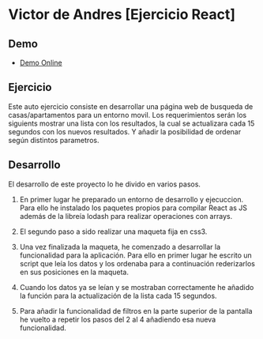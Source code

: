 # Victor de Andres [Ejercicio React]

## Demo

* [Demo Online](http://ha.victordeandres.es)

## Ejercicio

Este auto ejercicio consiste en desarrollar una página web de busqueda de casas/apartamentos para un entorno movil. Los requerimientos serán los siguients mostrar una lista con los resultados, la cual se actualizara cada 15 segundos con los nuevos resultados. Y añadir la posibilidad de ordenar según distintos parametros. 

## Desarrollo

El desarrollo de este proyecto lo he divido en varios pasos. 

1. En primer lugar he preparado un entorno de desarrollo y ejecuccion. Para ello he instalado los paquetes propios para compilar React as JS además de la libreía lodash para realizar operaciones con arrays.

2. El segundo paso a sido realizar una maqueta fija en css3. 

3. Una vez finalizada la maqueta, he comenzado a desarrollar la funcionalidad para la aplicación. Para ello en primer lugar he escrito un script que leía los datos y los ordenaba para a continuación rederizarlos en sus posiciones en la maqueta.

4. Cuando los datos ya se leían y se mostraban correctamente he añadido la función para la actualización de la lista cada 15 segundos. 

5. Para añadir la funcionalidad de filtros en la parte superior de la pantalla he vuelto a repetir los pasos del 2 al 4 añadiendo esa nueva funcionalidad. 
